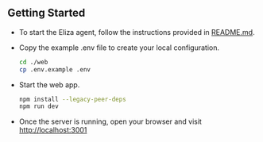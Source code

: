 ## Getting Started

- To start the Eliza agent, follow the instructions provided in [README.md](./agent/README.md).
- Copy the example .env file to create your local configuration.

  ```bash
  cd ./web
  cp .env.example .env
  ```

- Start the web app.

  ```bash
  npm install --legacy-peer-deps
  npm run dev
  ```

- Once the server is running, open your browser and visit [http://localhost:3001](http://localhost:3001)
